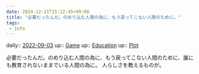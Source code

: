 ```yaml
---
date: 2024-12-21T15:22:45+09:00
title: "必要だったんだ。のめり込む人間の為に、もう戻ってこない人間のために。"
tags:
 - Info
---
```


daily:: [2022-09-03](Daily_Note/2022-09-03.md)
up:: [Game](Bar/Novel/Topics/Game.md)
up:: [Education](Bar/Novel/Topics/Education.md)
up:: [Plot](Bar/Novel/Chaos/Plot.md)

必要だったんだ。のめり込む人間の為に、もう戻ってこない人間のために、誰にも教育されないままでいる人間の為に。
人らしさを教えるものが。